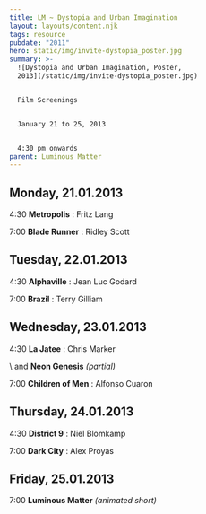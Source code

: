 ```yaml
---
title: LM ~ Dystopia and Urban Imagination
layout: layouts/content.njk
tags: resource
pubdate: "2011"
hero: static/img/invite-dystopia_poster.jpg
summary: >-
  ![Dystopia and Urban Imagination, Poster,
  2013](/static/img/invite-dystopia_poster.jpg)


  Film Screenings


  January 21 to 25, 2013


  4:30 pm onwards
parent: Luminous Matter
---
```

## Monday, 21.01.2013

4:30 **Metropolis** : Fritz Lang

7:00 **Blade Runner** : Ridley Scott

## Tuesday, 22.01.2013

4:30 **Alphaville** : Jean Luc Godard

7:00 **Brazil** : Terry Gilliam

## Wednesday, 23.01.2013

4:30 **La Jatee** : Chris Marker

\    and **Neon Genesis** _(partial)_

7:00 **Children of Men** : Alfonso Cuaron

## Thursday, 24.01.2013

4:30 **District 9** : Niel Blomkamp

7:00 **Dark City** : Alex Proyas

## Friday, 25.01.2013

7:00 **Luminous Matter** _(animated short)_
